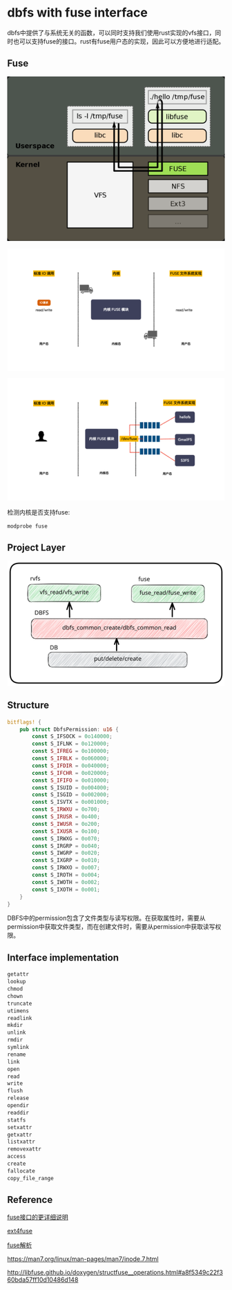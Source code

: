 # dbfs with fuse interface

dbfs中提供了与系统无关的函数，可以同时支持我们使用rust实现的vfs接口，同时也可以支持fuse的接口。rust有fuse用户态的实现，因此可以方便地进行适配。

## Fuse

<img src="assert/b360be6f915a98e85780454c03160882.png" alt="img" style="zoom:50%;" />





![img](assert/0d0a071f184dcc3884b73321ad9793ea.gif)

![img](assert/0b7beda12f1ffea18de8c62fbfc3c941.gif)

检测内核是否支持fuse:

```
modprobe fuse
```



## Project Layer



![dbfs_layer](assert/dbfs_layer.svg)



## Structure

```rust
bitflags! {
    pub struct DbfsPermission: u16 {
        const S_IFSOCK = 0o140000;
        const S_IFLNK = 0o120000;
        const S_IFREG = 0o100000;
        const S_IFBLK = 0o060000;
        const S_IFDIR = 0o040000;
        const S_IFCHR = 0o020000;
        const S_IFIFO = 0o010000;
        const S_ISUID = 0o004000;
        const S_ISGID = 0o002000;
        const S_ISVTX = 0o001000;
        const S_IRWXU = 0o700;
        const S_IRUSR = 0o400;
        const S_IWUSR = 0o200;
        const S_IXUSR = 0o100;
        const S_IRWXG = 0o070;
        const S_IRGRP = 0o040;
        const S_IWGRP = 0o020;
        const S_IXGRP = 0o010;
        const S_IRWXO = 0o007;
        const S_IROTH = 0o004;
        const S_IWOTH = 0o002;
        const S_IXOTH = 0o001;
    }
}
```

DBFS中的permission包含了文件类型与读写权限。在获取属性时，需要从permission中获取文件类型，而在创建文件时，需要从permission中获取读写权限。



## Interface implementation

```rust
getattr
lookup
chmod
chown
truncate
utimens
readlink
mkdir
unlink
rmdir
symlink
rename
link
open
read
write
flush
release
opendir
readdir
statfs
setxattr
getxattr
listxattr
removexattr
access
create
fallocate
copy_file_range
```






## Reference
[fuse接口的更详细说明](https://www.cs.hmc.edu/~geoff/classes/hmc.cs135.201109/homework/fuse/fuse_doc.html#readdir-details)

[ext4fuse](https://github.com/gerard/ext4fuse)

[fuse解析](https://www.zido.site/blog/2021-11-27-filesystem-in-user-space/)

https://man7.org/linux/man-pages/man7/inode.7.html

http://libfuse.github.io/doxygen/structfuse__operations.html#a8f5349c22f360bda57ff10d10486d148
